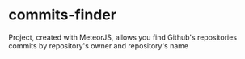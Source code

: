 # commits-finder

Project, created with MeteorJS, allows you find Github's repositories commits by repository's owner and repository's name

